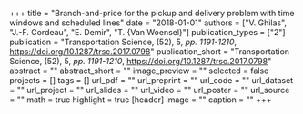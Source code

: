 +++
title = "Branch-and-price for the pickup and delivery problem with time windows and scheduled lines"
date = "2018-01-01"
authors = ["V. Ghilas", "J.-F. Cordeau", "E. Demir", "T. {Van Woensel}"]
publication_types = ["2"]
publication = "Transportation Science, (52), 5, _pp. 1191-1210_, https://doi.org/10.1287/trsc.2017.0798"
publication_short = "Transportation Science, (52), 5, _pp. 1191-1210_, https://doi.org/10.1287/trsc.2017.0798"
abstract = ""
abstract_short = ""
image_preview = ""
selected = false
projects = []
tags = []
url_pdf = ""
url_preprint = ""
url_code = ""
url_dataset = ""
url_project = ""
url_slides = ""
url_video = ""
url_poster = ""
url_source = ""
math = true
highlight = true
[header]
image = ""
caption = ""
+++
